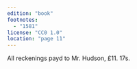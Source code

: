 ```yaml
---
edition: "book"
footnotes:
  - "1581"
license: "CC0 1.0"
location: "page 11"
---
```

All reckenings payd to Mr. Hudson, £11. 17s.
